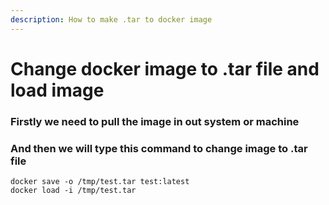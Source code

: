 ```yaml
---
description: How to make .tar to docker image
---
```


# Change docker image to .tar file and load image

### Firstly we need to pull the image in out system or machine

### And then we will type this command to change image to .tar file

```
docker save -o /tmp/test.tar test:latest
docker load -i /tmp/test.tar
```
